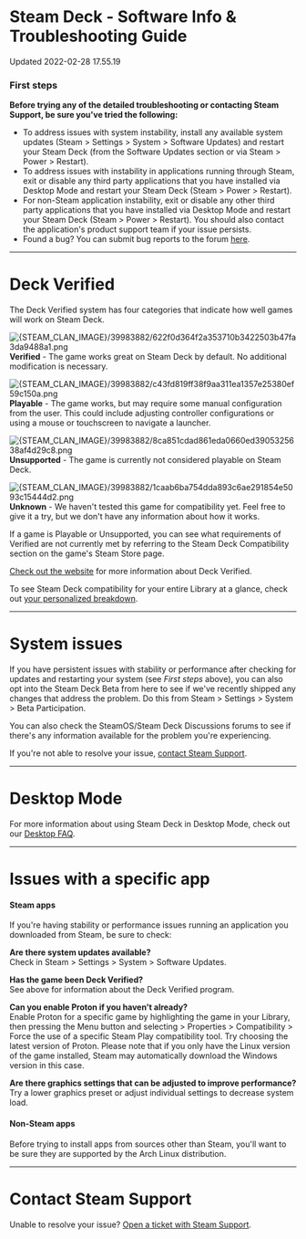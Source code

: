 # Steam Deck - Software Info & Troubleshooting Guide
Updated 2022-02-28 17.55.19

### First steps
**Before trying any of the detailed troubleshooting or contacting Steam Support, be sure you've tried the following:**  

* To address issues with system instability, install any available system updates (Steam > Settings > System > Software Updates) and restart your Steam Deck (from the Software Updates section or via Steam > Power > Restart).
* To address issues with instability in applications running through Steam, exit or disable any third party applications that you have installed via Desktop Mode and restart your Steam Deck (Steam > Power > Restart).
* For non-Steam application instability, exit or disable any other third party applications that you have installed via Desktop Mode and restart your Steam Deck (Steam > Power > Restart). You should also contact the application's product support team if your issue persists.
* Found a bug? You can submit bug reports to the forum [here](https://steamcommunity.com/app/1675200/discussions/1/).

   

---
  
# Deck Verified
  
The Deck Verified system has four categories that indicate how well games will work on Steam Deck.  
  
![{STEAM_CLAN_IMAGE}/39983882/622f0d364f2a353710b3422503b47fa3da9488a1.png]({STEAM_CLAN_IMAGE}/39983882/622f0d364f2a353710b3422503b47fa3da9488a1.png)  **Verified** - The game works great on Steam Deck by default. No additional modification is necessary.  
  
![{STEAM_CLAN_IMAGE}/39983882/c43fd819ff38f9aa311ea1357e25380ef59c150a.png]({STEAM_CLAN_IMAGE}/39983882/c43fd819ff38f9aa311ea1357e25380ef59c150a.png)  **Playable** - The game works, but may require some manual configuration from the user. This could include adjusting controller configurations or using a mouse or touchscreen to navigate a launcher.  
  
![{STEAM_CLAN_IMAGE}/39983882/8ca851cdad861eda0660ed3905325638af4d29c8.png]({STEAM_CLAN_IMAGE}/39983882/8ca851cdad861eda0660ed3905325638af4d29c8.png)  **Unsupported** - The game is currently not considered playable on Steam Deck.  
  
![{STEAM_CLAN_IMAGE}/39983882/1caab6ba754dda893c6ae291854e5093c15444d2.png]({STEAM_CLAN_IMAGE}/39983882/1caab6ba754dda893c6ae291854e5093c15444d2.png)  **Unknown** - We haven't tested this game for compatibility yet. Feel free to give it a try, but we don't have any information about how it works.  
  
If a game is Playable or Unsupported, you can see what requirements of Verified are not currently met by referring to the Steam Deck Compatibility section on the game's Steam Store page.  
  
[Check out the website](https://www.steamdeck.com/en/verified) for more information about Deck Verified.  
  
To see Steam Deck compatibility for your entire Library at a glance, check out [your personalized breakdown](https://store.steampowered.com/steamdeck/mygames).  
  

---
  
# System issues
  
If you have persistent issues with stability or performance after checking for updates and restarting your system (see *First steps* above), you can also opt into the Steam Deck Beta from here to see if we've recently shipped any changes that address the problem. Do this from Steam > Settings > System > Beta Participation.  
  
You can also check the SteamOS/Steam Deck Discussions forums to see if there's any information available for the problem you're experiencing.  
  
If you're not able to resolve your issue, [contact Steam Support](https://help.steampowered.com/en/wizard/HelpWithSteamDeck).  
  

---
  
# Desktop Mode
  
For more information about using Steam Deck in Desktop Mode, check out our [Desktop FAQ](https://help.steampowered.com/faqs/view/671A-4453-E8D2-323C).  
  

---
  
# Issues with a specific app
  
#### Steam apps
  
If you're having stability or performance issues running an application you downloaded from Steam, be sure to check:  
  
**Are there system updates available?**  
Check in Steam > Settings > System > Software Updates.  
  
**Has the game been Deck Verified?**    
See above for information about the Deck Verified program.  
  
**Can you enable Proton if you haven't already?**    
Enable Proton for a specific game by highlighting the game in your Library, then pressing the Menu button and selecting > Properties > Compatibility > Force the use of a specific Steam Play compatibility tool. Try choosing the latest version of Proton. Please note that if you only have the Linux version of the game installed, Steam may automatically download the Windows version in this case.  
  
**Are there graphics settings that can be adjusted to improve performance?**    
Try a lower graphics preset or adjust individual settings to decrease system load.  
#### Non-Steam apps
  
Before trying to install apps from sources other than Steam, you'll want to be sure they are supported by the Arch Linux distribution.  
  

---
  
# Contact Steam Support
  
Unable to resolve your issue? [Open a ticket with Steam Support](https://help.steampowered.com/en/wizard/HelpWithSteamDeck).